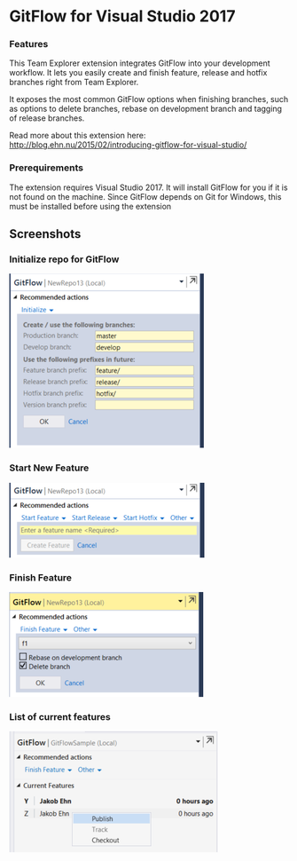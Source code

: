 # GitFlow for Visual Studio 2017


### Features 
This Team Explorer extension integrates GitFlow into your development workflow. It lets you easily create and finish feature, release and hotfix branches right from Team Explorer. 

It exposes the most common GitFlow options when finishing branches, such as options to delete branches, rebase on development branch and tagging of release branches.

Read more about this extension here:
http://blog.ehn.nu/2015/02/introducing-gitflow-for-visual-studio/

 

### Prerequirements
The extension requires Visual Studio 2017. It will install GitFlow for you if it is not found on the machine. Since GitFlow depends on Git for Windows, this must be installed before using the extension 
 

## Screenshots

### Initialize repo for GitFlow

![Initialize](Images/gf_init.png)

### Start New Feature

![Start feature](Images/gf_startfeature.png)

### Finish Feature

![Finish feature](Images/gf_finishfeature.png)

### List of current features

![List features](Images/gf_features.png)
